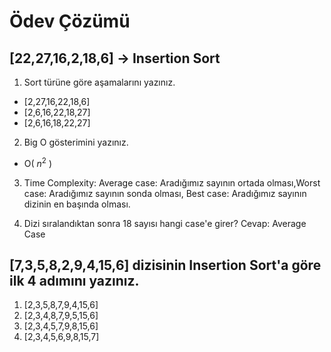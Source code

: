# Ödev Çözümü

## [22,27,16,2,18,6] -> Insertion Sort

1) Sort türüne göre aşamalarını yazınız.
* [2,27,16,22,18,6]
* [2,6,16,22,18,27]
* [2,6,16,18,22,27]

2) Big O gösterimini yazınız.
* O( $n^2$ )

3) Time Complexity: Average case: Aradığımız sayının ortada olması,Worst case: Aradığımız sayının sonda olması, Best case: Aradığımız sayının dizinin en başında olması.

4) Dizi sıralandıktan sonra 18 sayısı hangi case'e girer? 
Cevap: Average Case

## [7,3,5,8,2,9,4,15,6] dizisinin Insertion Sort'a göre ilk 4 adımını yazınız.

1) [2,3,5,8,7,9,4,15,6]
2) [2,3,4,8,7,9,5,15,6]
3) [2,3,4,5,7,9,8,15,6]
4) [2,3,4,5,6,9,8,15,7]
